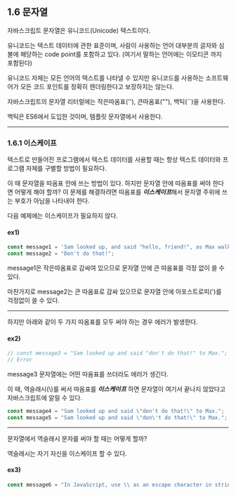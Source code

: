 ​    

## 1.6 문자열

자바스크립트 문자열은 유니코드(Unicode) 텍스트이다.

유니코드는 텍스트 데이터에 관한 표준이며, 사람이 사용하는 언어 대부분의 글자와 심볼에 해당하는 code point를 포함하고 있다. (여기서 말하는 언어에는 이모티콘 까지 포함된다)

유니코드 자체는 모든 언어의 텍스트를 나타낼 수 있지만 유니코드를 사용하는 소프트웨어가 모든 코드 포인트를 정확히 렌더링한다고 보장하지는 않는다.

자바스크립트의 문자열 리터럴에는 작은따옴표(''), 큰따옴표(""), 백틱(``)을 사용한다.

백틱은 ES6에서 도입한 것이며, 템플릿 문자열에서 사용한다.

---

### 1.6.1 이스케이프

텍스트로 만들어진 프로그램에서 텍스트 데이터를 사용할 때는 항상 텍스트 데이터와 프로그램 자체를 구별할 방법이 필요하다.

이 때 문자열을 따옴표 안에 쓰는 방법이 있다. 하지만 문자열 안에 따옴표를 써야 한다면 어떻게 해야 할까? 이 문제를 해결하려면 따옴표를 ***이스케이프***해서 문자열 주위에 쓰는 부호가 아님을 나타내야 한다.

다음 예제에는 이스케이프가 필요하지 않다.

#### ex1)

```javascript
const message1 = 'Sam looked up, and said "hello, friend!", as Max walked in';
const message2 = "Don't do that!";
```

message1은 작은따옴표로 감싸여 있으므로 문자열 안에 큰 따옴표를 걱정 없이 쓸 수 있다.

마찬가지로 message2는 큰 따옴표로 감싸 있으므로 문자열 안에 아포스트로피(')를 걱정없이 쓸 수 있다. 

***

하지만 아래와 같이 두 가지 따옴표를 모두 써야 하는 경우 에러가 발생한다.

#### ex2)

```javascript
// const message3 = "Sam looked up and said "don't do that!" to Max.";
// Error
```

message3 문자열에는 어떤 따옴표를 쓰더라도 에러가 생긴다. 

이 때, 역슬래시(\\)를 써서 따옴표를 ***이스케이프*** 하면 문자열이 여기서 끝나지 않았다고 자바스크립트에 알릴 수 있다.

```javascript
const message4 = "Sam looked up and said \"don't do that!\" to Max.";
const message5 = "Sam looked up and said \"don\'t do that!\" to Max.";
```

---

문자열에서 역슬래시 문자를 써야 할 때는 어떻게 할까?

역슬래시는 자기 자신을 이스케이프 할 수 있다.

#### ex3)

```javascript
const message6 = "In JavaScript, use \\ as an escape character in strings.";
```

​                                                       